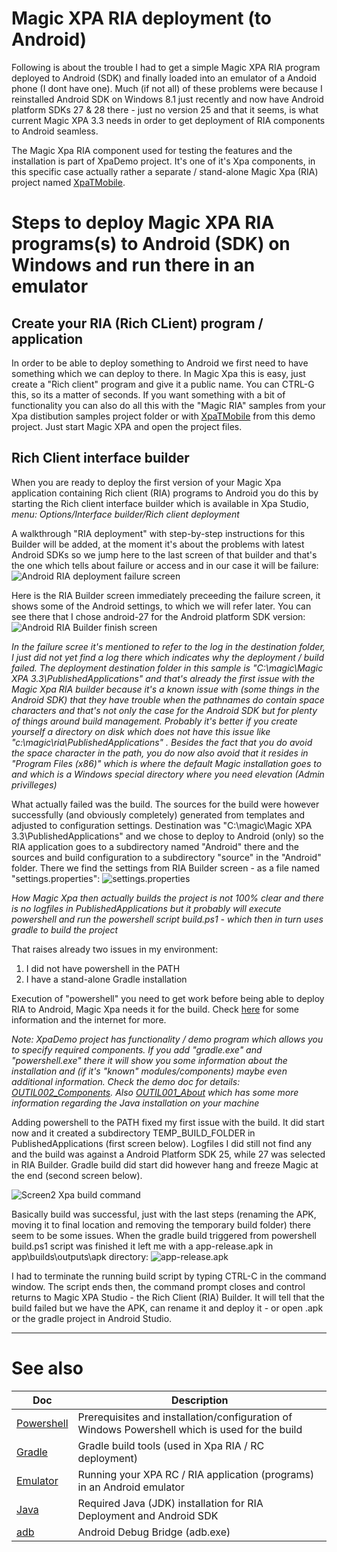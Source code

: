 # Magic XPA RIA deployment (to Android)

Following is about the trouble I had to get a simple Magic XPA RIA program deployed to Android (SDK) and finally loaded into an emulator of a Andoid phone (I dont have one). Much (if not all) of these problems were because I reinstalled Android SDK on Windows 8.1 just recently and now have Android platform SDKs 27 & 28 there - just no version 25 and that it seems, is what current Magic XPA 3.3 needs in order to get deployment of RIA components to Android seamless.  

The Magic Xpa RIA component used for testing the features and the installation is part of XpaDemo project. It's one of it's Xpa components, in this specific case actually rather a separate / stand-alone Magic Xpa (RIA) project named [XpaTMobile](/XPATests/Components/XpaTMobile/).  

# Steps to deploy Magic XPA RIA programs(s) to Android (SDK) on Windows and run there in an emulator

## Create your RIA (Rich CLient) program / application
In order to be able to deploy something to Android we first need to have something which we can deploy to there. In Magic Xpa this is easy, just create a "Rich client" program and give it a public name. You can CTRL-G this, so its a matter of seconds. If you want something with a bit of functionality you can also do all this with the "Magic RIA" samples from your Xpa distibution samples project folder or with [XpaTMobile](/XPATests/Components/XpaTMobile/) from this demo project. Just start Magic XPA and open the project files.  

## Rich Client interface builder
When you are ready to deploy the first version of your Magic Xpa application containing Rich client (RIA) programs to Android you do this by starting the Rich client interface builder which is available in Xpa Studio, *menu: Options/Interface builder/Rich client deployment*  

A walkthrough "RIA deployment" with step-by-step instructions for this Builder will be added, at the moment it's about the problems with latest Android SDKs so we jump here to the last screen of that builder and that's the one which tells about failure or access and in our case it will be failure: ![Android RIA deployment failure screen](android_build_failed_01.png)  

Here is the RIA Builder screen immediately preceeding the failure screen, it shows some of the Android settings, to which we will refer later. You can see there that I chose android-27 for the Android platform SDK version: 
![Android RIA Builder finish screen](android_riadeployment_finish_01.png) 

_*In the failure scree it's mentioned to refer to the log in the destination folder, I just did not yet find a log there which indicates why the deployment / build failed. The deployment destination folder in this sample is "C:\magic\Magic XPA 3.3\PublishedApplications" and that's already the first issue with the Magic Xpa RIA builder because it's a known issue with (some things in the Android SDK) that they have trouble when the pathnames do contain space characters and that's not only the case for the Android SDK but for plenty of things around build management. Probably it's better if you create yourself a directory on disk which does not have this issue like "c:\magic\ria\PublishedApplications" . Besides the fact that you do avoid the space character in the path, you do now also avoid that it resides in "Program Files (x86)" which is where the default Magic installation goes to and which is a Windows special directory where you need elevation (Admin privilleges)*_

What actually failed was the build. The sources for the build were however successfully (and obviously completely) generated from templates and adjusted to configuration settings. Destination was "C:\magic\Magic XPA 3.3\PublishedApplications" and we chose to deploy to Android (only) so the RIA application goes to a subdirectory named "Android" there and the sources and build configuration to a subdirectory "source" in the "Android" folder. There we find the settings from RIA Builder screen - as a file named "settings.properties": 
![settings.properties](riadeployment_settingsInsourcedir.png)  

_*How Magic Xpa then actually builds the project is not 100% clear and there is no logfiles in PublishedApplications but it probably will execute powershell and run the powershell script build.ps1 - which then in turn uses gradle to build the project*_

That raises already two issues in my environment:
1. I did not have powershell in the PATH
2. I have a stand-alone Gradle installation

Execution of "powershell" you need to get work before being able to deploy RIA to Android, Magic Xpa needs it for the build. Check [here](powershell.md) for some information and the internet for more.  

_Note: XpaDemo project has functionality / demo program which allows you to specify required components. If you add "gradle.exe" and "powershell.exe" there it will show you some information about the installation and (if it's "known" modules/components) maybe even additional information. Check the demo doc for details:  [OUTIL002_Components](/XPATests/Doc/Samples/XpaTUtils/OUTIL002_Components.md). Also [OUTIL001_About](/XPATests/Doc/Samples/XpaTUtils/OUTIL001_About.md) which has some more information regarding the Java installation on your machine_

Adding powershell to the PATH fixed my first issue with the build. It did start now and it created a subdirectory TEMP_BUILD_FOLDER in PublishedApplications (first screen below). Logfiles I did still not find any and the build was against a Android Platform SDK 25, while 27 was selected in RIA Builder. Gradle build did start did however hang and freeze Magic at the end (second screen below).  

![Screen2 Xpa build command](psbuild_commandwindow.PNG)

Basically build was successful, just with the last steps (renaming the APK, moving it to final location and removing the temporary build folder) there seem to be some issues. When the gradle build triggered from powershell build.ps1 script was finished it left me with a app-release.apk in app\builds\outputs\apk directory:
![app-release.apk](app-release.apk.png) 

I had to terminate the running build script by typing CTRL-C in the command window. The script ends then, the command prompt closes and control returns to Magic XPA Studio - the Rich Client (RIA) Builder. It will tell that the build failed but we have the APK, can rename it and deploy it - or open .apk or the gradle project in Android Studio. 




***
# See also

| Doc | Description |
| -------------------- | ----------------- |
[Powershell](powershell.md) | Prerequisites and installation/configuration of Windows Powershell which is used for the build  |
[Gradle](gradle.md) | Gradle build tools (used in Xpa RIA / RC deployment) |
[Emulator](emulator.md) | Running your XPA RC / RIA application (programs) in an Android emulator |
[Java](java_installation.md) | Required Java (JDK) installation for RIA Deployment and Android SDK |
[adb](adb.md) | Android Debug Bridge (adb.exe) |
 
 